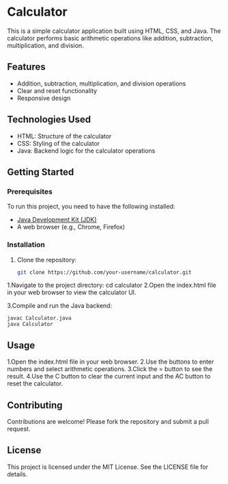 # Calculator

This is a simple calculator application built using HTML, CSS, and Java. The calculator performs basic arithmetic operations like addition, subtraction, multiplication, and division.

## Features

- Addition, subtraction, multiplication, and division operations
- Clear and reset functionality
- Responsive design

## Technologies Used

- HTML: Structure of the calculator
- CSS: Styling of the calculator
- Java: Backend logic for the calculator operations

## Getting Started

### Prerequisites

To run this project, you need to have the following installed:

- [Java Development Kit (JDK)](https://www.oracle.com/java/technologies/javase-jdk11-downloads.html)
- A web browser (e.g., Chrome, Firefox)

### Installation

1. Clone the repository:

   ```bash
   git clone https://github.com/your-username/calculator.git
1.Navigate to the project directory:
cd calculator
2.Open the index.html file in your web browser to view the calculator UI.

3.Compile and run the Java backend:
   
    javac Calculator.java
    java Calculator
## Usage
1.Open the index.html file in your web browser.
2.Use the buttons to enter numbers and select arithmetic operations.
3.Click the = button to see the result.
4.Use the C button to clear the current input and the AC button to reset the calculator.
## Contributing
Contributions are welcome! Please fork the repository and submit a pull request.
## License
This project is licensed under the MIT License. See the LICENSE file for details.

